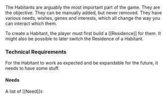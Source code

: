 The Habitants are arguably the most important part of the game. They are the objective.
They can be manually added, but never removed. They have various needs, wishes, genes and interests, which all change the way you can interact which them.

To create a Habitant, the player must first build a [[Residence]] for them. It might also be possible to later switch the Residence of a Habitant.

### Technical Requirements

For the Habitant to work as expected and be expandable for the future, it needs to have some stuff.

#### Needs

A list of [[Need]]s